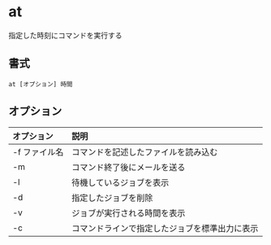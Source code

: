 # at

指定した時刻にコマンドを実行する

## 書式

```
at [オプション] 時間
```

## オプション

|オプション|説明|
|:--|:--|
|-f ファイル名|コマンドを記述したファイルを読み込む|
|-m|コマンド終了後にメールを送る|
|-l|待機しているジョブを表示|
|-d|指定したジョブを削除|
|-v|ジョブが実行される時間を表示|
|-c|コマンドラインで指定したジョブを標準出力に表示|
